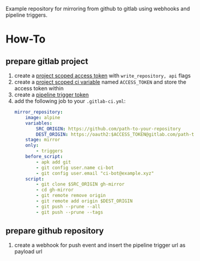 Example repository for mirroring from github to gitlab using webhooks and pipeline triggers.

# How-To

## prepare gitlab project

1. create a [project scoped access token](https://docs.gitlab.com/ee/user/project/settings/project_access_tokens.html) with `write_repository, api` flags
1. create a [project scoped ci variable](https://docs.gitlab.com/ee/ci/variables/index.html#for-a-project) named `ACCESS_TOKEN` and store the access token within
1. create a [pipeline trigger token](https://docs.gitlab.com/ee/ci/triggers/#create-a-trigger-token)
1. add the following job to your `.gitlab-ci.yml`:
    ```yaml
    mirror_repository:
        image: alpine
        variables:
            SRC_ORIGIN: https://github.com/path-to-your-repository
            DEST_ORIGIN: https://oauth2:$ACCESS_TOKEN@gitlab.com/path-to-your-repository
        stage: mirror
        only:
            - triggers
        before_script:
            - apk add git
            - git config user.name ci-bot
            - git config user.email "ci-bot@example.xyz"
        script:
            - git clone $SRC_ORIGIN gh-mirror
            - cd gh-mirror
            - git remote remove origin
            - git remote add origin $DEST_ORIGIN
            - git push --prune --all
            - git push --prune --tags
    ```
## prepare github repository

1. create a webhook for push event and insert the pipeline trigger url as payload url